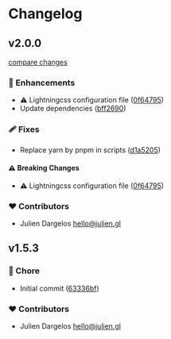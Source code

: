 # Changelog


## v2.0.0

[compare changes](https://github.com/juliendargelos/nuxt-lightningcss/compare/v1.5.3...v2.0.0)

### 🚀 Enhancements

- ⚠️  Lightningcss configuration file ([0f64795](https://github.com/juliendargelos/nuxt-lightningcss/commit/0f64795))
- Update dependencies ([bff2690](https://github.com/juliendargelos/nuxt-lightningcss/commit/bff2690))

### 🩹 Fixes

- Replace yarn by pnpm in scripts ([d1a5205](https://github.com/juliendargelos/nuxt-lightningcss/commit/d1a5205))

#### ⚠️ Breaking Changes

- ⚠️  Lightningcss configuration file ([0f64795](https://github.com/juliendargelos/nuxt-lightningcss/commit/0f64795))

### ❤️ Contributors

- Julien Dargelos <hello@julien.gl>

## v1.5.3


### 🏡 Chore

- Initial commit ([63336bf](https://github.com/juliendargelos/nuxt-lightningcss/commit/63336bf))

### ❤️ Contributors

- Julien Dargelos <hello@julien.gl>

